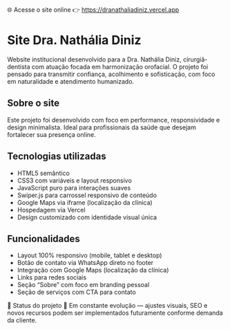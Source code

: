 🌐 Acesse o site online
👉 https://dranathaliadiniz.vercel.app

# Site Dra. Nathália Diniz

Website institucional desenvolvido para a Dra. Nathália Diniz, cirurgiã-dentista com atuação focada em harmonização orofacial. O projeto foi pensado para transmitir confiança, acolhimento e sofisticação, com foco em naturalidade e atendimento humanizado.


## Sobre o site

Este projeto foi desenvolvido com foco em performance, responsividade e design minimalista. Ideal para profissionais da saúde que desejam fortalecer sua presença online.

## Tecnologias utilizadas

- HTML5 semântico
- CSS3 com variáveis e layout responsivo
- JavaScript puro para interações suaves
- Swiper.js para carrossel responsivo de conteúdo
- Google Maps via iframe (localização da clínica)
- Hospedagem via Vercel 
- Design customizado com identidade visual única

## Funcionalidades

- Layout 100% responsivo (mobile, tablet e desktop)
- Botão de contato via WhatsApp direto no footer
- Integração com Google Maps (localização da clínica)
- Links para redes sociais
- Seção “Sobre” com foco em branding pessoal
- Seção de serviços com CTA para contato

📌 Status do projeto
🚧 Em constante evolução — ajustes visuais, SEO e novos recursos podem ser implementados futuramente conforme demanda da cliente.